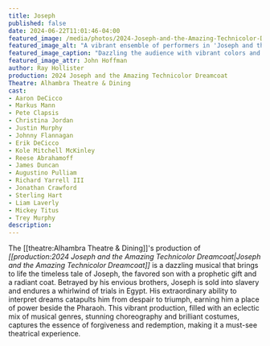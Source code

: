 ```yaml
---
title: Joseph
published: false
date: 2024-06-22T11:01:46-04:00
featured_image: /media/photos/2024-Joseph-and-the-Amazing-Technicolor-Dreamcoat-01.webp
featured_image_alt: "A vibrant ensemble of performers in 'Joseph and the Amazing Technicolor Dreamcoat' with Justin Murphy as Pharaoh, Markus Mann as Joseph and Aaron DeCicco as the Narrator."
featured_image_caption: "Dazzling the audience with vibrant colors and dynamic poses, Justin Murphy as Pharaoh, Markus Mann as Joseph and Aaron DeCicco as the Narrator, bring the timeless tale of 'Joseph and the Amazing Technicolor Dreamcoat' to life on stage." 
featured_image_attr: John Hoffman
author: Ray Hollister
production: 2024 Joseph and the Amazing Technicolor Dreamcoat
Theatre: Alhambra Theatre & Dining
cast: 
- Aaron DeCicco
- Markus Mann
- Pete Clapsis
- Christina Jordan
- Justin Murphy
- Johnny Flannagan
- Erik DeCicco
- Kole Mitchell McKinley
- Reese Abrahamoff
- James Duncan
- Augustino Pulliam
- Richard Yarrell III
- Jonathan Crawford
- Sterling Hart
- Liam Laverly
- Mickey Titus
- Trey Murphy
description:
---
```

The [[theatre:Alhambra Theatre & Dining]]'s production of *[[production:2024 Joseph and the Amazing Technicolor Dreamcoat|Joseph and the Amazing Technicolor Dreamcoat]]* is a dazzling musical that brings to life the timeless tale of Joseph, the favored son with a prophetic gift and a radiant coat. Betrayed by his envious brothers, Joseph is sold into slavery and endures a whirlwind of trials in Egypt. His extraordinary ability to interpret dreams catapults him from despair to triumph, earning him a place of power beside the Pharaoh. This vibrant production, filled with an eclectic mix of musical genres, stunning choreography and brilliant costumes, captures the essence of forgiveness and redemption, making it a must-see theatrical experience.
<!--more-->
